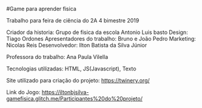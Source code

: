 #Game para aprender fisica

Trabalho para feira de ciência do 2A 
4 bimestre 2019

Criador da historia: Grupo de fisica da escola Antonio Luis basto
Design: Tiago Ordones
Apresentadores do trabalho: Bruno e João Pedro
Marketing: Nicolas Reis
Desenvolvedor: Ilton Batista da Silva Júnior

Professora do trabalho: Ana Paula Vilella
 
Tecnologias utilizadas:
	HTML,
	JS(Javascript),
	Texto
	
Site utilizado para criação do projeto:
	https://twinery.org/
	
Link do Jogo:
https://iltonbjsilva-gamefisica.glitch.me/Participantes%20do%20projeto/